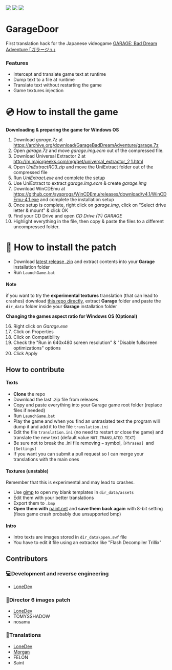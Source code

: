![](https://img.shields.io/github/stars/LoneDev6/GarageDoor.svg) ![](https://img.shields.io/github/forks/LoneDev6/GarageDoor.svg) ![](https://img.shields.io/github/issues/LoneDev6/GarageDoor.svg)
# GarageDoor

First translation hack for the Japanese videogame [GARAGE: Bad Dream Adventure  ｢ガラージュ｣](https://lostmediaarchive.fandom.com/wiki/Garage:_Bad_Dream_Adventure_(Limited_Release_1999_Japanese_Point-and-Click_Game) "GARAGE: Bad Dream Adventure  ｢ガラージュ｣")


### Features

- Intercept and translate game text at runtime
- Dump text to a file at runtime
- Translate text without restarting the game
- Game textures injection

# 💿 How to install the game

**Downloading & preparing the game for Windows OS**

1. Download *garage.7z* at <https://archive.org/download/GarageBadDreamAdventure/garage.7z>
2. Open *garage.7z* and move *garage.img.ecm* out of the compressed file.
3. Download Universal Extractor 2 at <http://m.majorgeeks.com/mg/get/universal_extractor_2,1.html>
4. Open *UniExtractRC3.zip* and move the UniExtract folder out of the compressed file
5. Run *UniExtract.exe* and complete the setup
6. Use UniExtract to extract *garage.img.ecm* & create *garage.img*
7. Download WinCDEmu at <https://github.com/sysprogs/WinCDEmu/releases/download/v4.1/WinCDEmu-4.1.exe> and complete the installation setup
8. Once setup is complete, right click on *garage.img*, click on "Select drive letter & mount" & click OK
9. Find your CD Drive and open *CD Drive (?:) GARAGE*
10. Highlight everything in the file, then copy & paste the files to a different uncompressed folder.

# 💾 How to install the patch
- Download [latest release .zip](https://github.com/LoneDev6/GarageDoor/releases/latest) and extract contents into your **Garage** installation folder
- Run `LaunchGame.bat`

#### Note
if you want to try the **experimental textures** translation (that can lead to crashes) download [this repo directly](https://github.com/LoneDev6/GarageDoor/archive/master.zip), extract **Garage** folder and paste the `dir_data` folder inside your **Garage** installation folder

**Changing the games aspect ratio for Windows OS (Optional)**

16. Right click on *Garage.exe*
17. Click on Properties
18. Click on Compatibility
19. Check the "Run in 640x480 screen resolution" & "Disable fullscreen optimizations" options
20. Click Apply


## How to contribute
#### Texts
- **Clone** the repo
- Download the last .zip file from releases
- Copy and paste everything into your Garage game root folder (replace files if needed)
- Run `LaunchGame.bat`
- Play the game and when you find an untraslated text the program will dump it and add it to the file `translation.ini`
- Edit the file `translation.ini` (no need to restart or close the game) and translate the new text (default value `NOT_TRANSLATED_TEXT`)
- Be sure not to break the .ini file removing `=` symbol, `[Phrases] `and `[Settings]`
- If you want you can submit a pull request so I can merge your translations with the main ones

#### Textures (unstable)
Remember that this is experimental and may lead to crashes.
- Use [gimp](https://www.gimp.org/downloads/ "gimp") to open my blank templates in `dir_data/assets`
- Edit them with your better translations
- Export them to `.bmp `
- **Open them with** [paint.net](https://www.getpaint.net/download.html "paint.net") and **save them back again** with 8-bit setting (fixes game crash probably due unsupported bmp)

#### Intro
- Intro texts are images stored in `dir_data\open.swf` file
- You have to edit it file using an extractor like "Flash Decompiler Trillix"

## Contributors
### 💻Development and reverse engineering
- [LoneDev](https://github.com/LoneDev6 "LoneDev")

### 🎥Director 6 images patch
- [LoneDev](https://github.com/LoneDev6 "LoneDev")
- TOMYSSHADOW
- nosamu

### 📕Translations
- [LoneDev](https://github.com/LoneDev6 "LoneDev")
- [Morgan](https://www.youtube.com/channel/UClroPL_xY9RGlMbQJIMiiIw)
- FELON
- Saint

